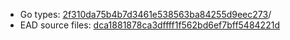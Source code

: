 * Go types: [2f310da75b4b7d3461e538563ba84255d9eec273](https://github.com/NYULibraries/dlts-finding-aids-ead-go-packages/commit/2f310da75b4b7d3461e538563ba84255d9eec273)/
* EAD source files: [dca1881878ca3dffff1f562bd6ef7bff5484221d](https://github.com/NYULibraries/dlts-finding-aids-ead-sample-set-2/commit/dca1881878ca3dffff1f562bd6ef7bff5484221d)

